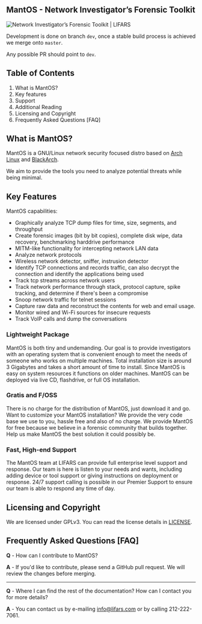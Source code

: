 ## MantOS - Network Investigator’s Forensic Toolkit

![Network Investigator’s Forensic Toolkit | LIFARS](http://i1.wp.com/lifars.com/wp-content/uploads/2016/02/MantOS.gif?fit=1000%2C333)

Development is done on branch `dev`, once a stable build process is achieved we
merge onto `master`.

Any possible PR should point to `dev`.

## Table of Contents

1.  What is MantOS?
2.  Key features
3.  Support
4.  Additional Reading
5.  Licensing and Copyright
6.  Frequently Asked Questions [FAQ]

## What is MantOS?

MantOS is a GNU/Linux network security focused distro based on
 [Arch Linux](https://www.archlinux.org/) and [BlackArch](https://blackarch.org/).

We aim to provide the tools you need to analyze potential threats while being
 minimal.

## Key Features

MantOS capabilities:

* Graphically analyze TCP dump files for time, size, segments, and throughput
* Create forensic images (bit by bit copies), complete disk wipe, data recovery,
 benchmarking harddrive performance
* MITM-like functionality for intercepting network LAN data
* Analyze network protocols
* Wireless network detector, sniffer, instrusion detector
* Identify TCP connections and records traffic, can also decrypt the connection
 and identify the applications being used
* Track tcp streams across network users
* Track network performance through stack, protocol capture, spike tracking, and
 determine if there's been a compromise
* Snoop network traffic for telnet sessions
* Capture raw data and reconstruct the contents for web and email usage.
* Monitor wired and Wi-Fi sources for insecure requests
* Track VoIP calls and dump the conversations


### Lightweight Package

MantOS is both tiny and undemanding. Our goal is to provide investigators with
 an operating system that is convenient enough to meet the needs of someone who
 works on multiple machines. Total installation size is around 3 Gigabytes and
 takes a short amount of time to install. Since MantOS is easy on system resources
 it functions on older machines. MantOS can be deployed via live CD, flashdrive,
 or full OS installation.

### Gratis and F/OSS

There is no charge for the distribution of MantOS, just download it and go. Want
 to customize your MantOS installation? We provide the very code base we use to
 you, hassle free and also of no charge. We provide MantOS for free because we
 believe in a forensic community that builds together. Help us make MantOS the
 best solution it could possibly be.

### Fast, High-end Support

The MantOS team at LIFARS can provide full enterprise level support and response.
 Our team is here is listen to your needs and wants, including adding device or
 tool support or giving instructions on deployment or response. 24/7 support
 calling is possible in our Premier Support to ensure our team is able to
 respond any time of day.

## Licensing and Copyright

We are licensed under GPLv3. You can read the license details in
 [LICENSE](https://github.com/Lifars/MantOS/blob/master/LICENSE).

## Frequently Asked Questions [FAQ]

**Q** - How can I contribute to MantOS?

**A** - If you'd like to contribute, please send a GitHub pull request. We will
 review the changes before merging.

* * *

**Q** - Where I can find the rest of the documentation? How can I contact you
 for more details?

**A** - You can contact us by e-mailing info@lifars.com or by calling
 212-222-7061.

